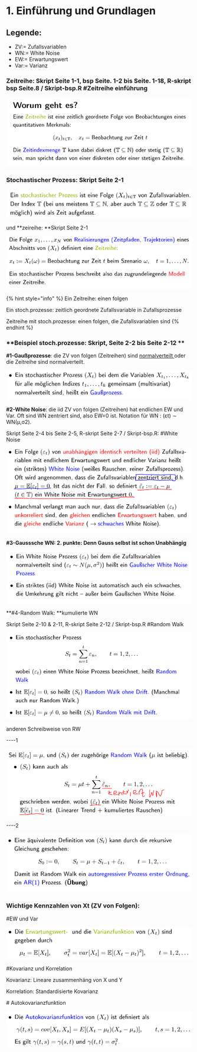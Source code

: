 # 1. Einführung und Grundlagen

## Legende:

* ZV:= Zufallsvariablen
* WN:= White Noise
* EW:= Erwartungswert
* Var:= Varianz

### **Zeitreihe**: Skript Seite 1-1, bsp Seite. 1-2 bis Seite. 1-18, R-skript bsp Seite.8 / Skript-bsp.R \#Zeitreihe einführung

![](.gitbook/assets/1-zeitreihe.PNG)

### **Stochastischer Prozess**: Skript Seite 2-1

![](.gitbook/assets/2-stochpro.PNG)

und **zeireihe: **Skript Seite 2-1

![](.gitbook/assets/3-zeitreihe.PNG)

{% hint style="info" %}
Ein Zeitreihe: einen folgen

Ein stoch.prozesse: zeitlich geordnete Zufallsvariable in Zufallsprozesse

Zeitreihe mit stoch.prozesse: einen folgen, die Zufallsvariablen sind
{% endhint %}



### **Beispiel stoch.prozesse: Skript, Seite 2-2 bis Seite 2-12 **

**\#1-Gaußprozesse**: die ZV von folgen \(Zeitreihen\) sind [normalverteilt ](https://de.wikipedia.org/wiki/Normalverteilung)oder die Zeitreihe sind normalverteilt. 

![](.gitbook/assets/4-gauss-prozesse.PNG)

**\#2-White Noise**: die iid ZV von folgen \(Zeitreihen\) hat endlichen EW und Var. Oft sind WN zentriert sind, also EW=0 ist. Notation für WN : \(εt\) ∼ WN\(µ,σ2\). 

Skript Seite 2-4 bis Seite 2-5, R-skript Seite 2-7 / Skript-bsp.R: \#White Noise

![](.gitbook/assets/5-wn.PNG)

**\#3-Gausssche WN: 2. punkte: Denn Gauss selbst ist schon Unabhängig**

![](.gitbook/assets/6-gauss-wn.PNG)

**\#4-Random Walk: **kumulierte WN

Skript Seite 2-10 & 2-11, R-skript Seite 2-12 / Skript-bsp.R \#Random Walk



![](.gitbook/assets/7-rw.PNG)

anderen Schreibweise von RW

----1

![](.gitbook/assets/8-rw2.PNG)

----2

![](.gitbook/assets/9-rw3.PNG)

### Wichtige Kennzahlen von Xt \(ZV von Folgen\):

\#EW und Var

![](.gitbook/assets/10-ew-var.PNG)

\#Kovarianz und Korrelation

Kovarianz: Lineare zusammenhäng von X und Y

Korrelation: Standardisierte Kovarianz



\# Autokovarianzfunktion 

![](.gitbook/assets/11-autokovarianz.PNG)



